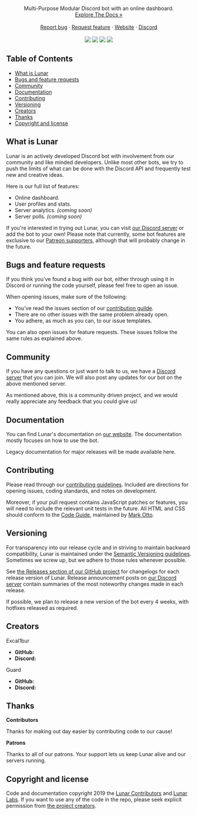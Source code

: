 ![]()
<div align="center">
  <p>
    Multi-Purpose Modular Discord bot with an online dashboard.
    <br>
    <a href="">Explore The Docs »</a>
    <br>
    <br>
    <a href="https://github.com/lunar-labs/Lunar-Bot/issues/new?assignees=&labels=&template=bug_report.md&title=">Report bug</a>
    ·
    <a href="https://github.com/lunar-labs/Lunar-Bot/issues/new?assignees=&labels=&template=feature_request.md&title=">Request feature</a>
    ·
    <a href="">Website</a>
    ·
    <a href="">Discord</a>
    <br>
    <br>
    <img src="https://img.shields.io/badge/Release-v0.1-blue.svg" />
    <img src="https://img.shields.io/badge/Issues-0%20Open-yellow.svg" />
    <img src="https://img.shields.io/badge/Javascript-34.3%25-yellow.svg" />
    <img src="https://img.shields.io/discord/541798716995141642.svg?logo=discord" />
    
  </p>
</div>

## Table of Contents

- [What is Lunar](#what-is-lunar)
- [Bugs and feature requests](#bugs-and-feature-requests)
- [Community](#community)
- [Documentation](#documentation)
- [Contributing](#contributing)
- [Versioning](#versioning)
- [Creators](#creators)
- [Thanks](#thanks)
- [Copyright and license](#copyright-and-license)

## What is Lunar

Lunar is an actively developed Discord bot with involvement from our community and like minded developers. Unlike most other bots, we try to push the limits of what can be done with the Discord API and frequently test new and creative ideas.

Here is our full list of features:
- Online dashboard.
- User profiles and stats.
- Server analytics. *(coming soon)*
- Server polls. *(coming soon)*

If you're interested in trying out Lunar, you can visit [our Discord server]() or add the bot to your own! Please note that currently, some bot features are exclusive to our [Patreon supporters](), although that will probably change in the future.

## Bugs and feature requests

If you think you've found a bug with our bot, either through using it in Discord or running the code yourself, please feel free to open an issue.

When opening issues, make sure of the following:
- You've read the issues section of our [contribution guilde](#contributing).
- There are no other issues with the same problem already open.
- You adhere, as much as you can, to our issue templates.

You can also open issues for feature requests. These issues follow the same rules as explained above.

## Community

If you have any questions or just want to talk to us, we have a [Discord server]() that you can join. We will also post any updates for our bot on the above mentioned server.

As mentioned above, this is a community driven project, and we would really appreciate any feedback that you could give us!

## Documentation

You can find Lunar's documentation on [our website](). The documentation mostly focuses on how to use the bot.

Legacy documentation for major releases will be made available here.

## Contributing

Please read through our [contributing guidelines](). Included are directions for opening issues, coding standards, and notes on development.

Moreover, if your pull request contains JavaScript patches or features, you will need to include the relevant unit tests in the future. All HTML and CSS should conform to the [Code Guide](https://github.com/mdo/code-guide), maintained by [Mark Otto](https://github.com/mdo).

## Versioning

For transparency into our release cycle and in striving to maintain backward compatibility, Lunar is maintained under the [Semantic Versioning guidelines](https://semver.org/). Sometimes we screw up, but we adhere to those rules whenever possible.

See [the Releases section of our GitHub project]() for changelogs for each release version of Lunar. Release announcement posts on [our Discord server]() contain summaries of the most noteworthy changes made in each release.

If possible, we plan to release a new version of the bot every 4 weeks, with hotfixes released as required.

## Creators

Excal1bur
- **GitHub:** []()
- **Discord:**

Guard
- **GitHub:** []()
- **Discord:**

## Thanks

**Contributors**

Thanks for making out day easier by contributing code to our cause!

**Patrons**

Thanks to all of our patrons. Your support lets us keep Lunar alive and our servers running.

## Copyright and license

Code and documentation copyright 2019 the [Lunar Contributors](https://github.com/lunar-labs/Lunar-Bot/graphs/contributors) and [Lunar Labs](https://github.com/lunar-labs). If you want to use any of the code in the repo, please seek explicit permission from [the project creators](#creators).
